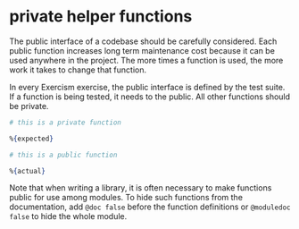 # private helper functions

[comment]: # (requires 2 params:)
[comment]: # (- expected: the corrected function definition)
[comment]: # (- actual: the incorrect function definition that the student used)

The public interface of a codebase should be carefully considered. Each public function increases long term maintenance cost because it can be used anywhere in the project. The more times a function is used, the more work it takes to change that function.

In every Exercism exercise, the public interface is defined by the test suite. If a function is being tested, it needs to the public. All other functions should be private.

```elixir
# this is a private function

%{expected}

# this is a public function

%{actual}
```

Note that when writing a library, it is often necessary to make functions public for use among modules. To hide such functions from the documentation, add `@doc false` before the function definitions or `@moduledoc false` to hide the whole module.
